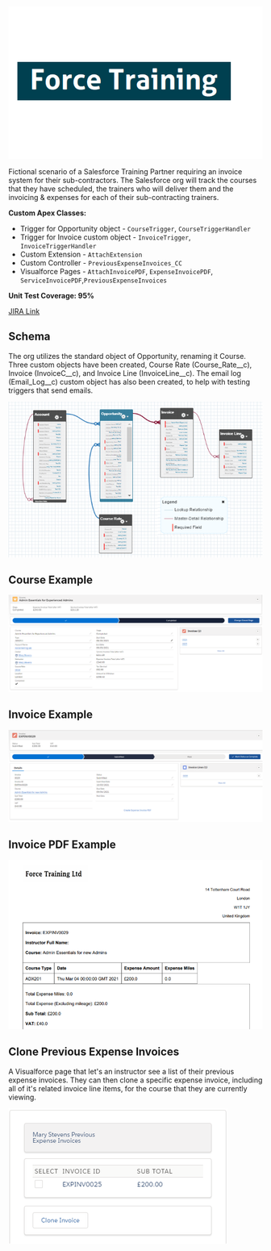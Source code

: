 ![ForceTraining.png](docs/ForceTraining.png)

Fictional scenario of a Salesforce Training Partner requiring an invoice system for their sub-contractors. The Salesforce org will track the courses that they have scheduled, the trainers who will deliver them and the invoicing & expenses for each of their sub-contracting trainers.

**Custom Apex Classes:**
* Trigger for Opportunity object - ```CourseTrigger```, ```CourseTriggerHandler```
* Trigger for Invoice custom object - ```InvoiceTrigger```, ```InvoiceTriggerHandler```
* Custom Extension - ```AttachExtension```
* Custom Controller - ```PreviousExpenseInvoices_CC```
* Visualforce Pages - ```AttachInvoicePDF```, ```ExpenseInvoicePDF```, ```ServiceInvoicePDF```,```PreviousExpenseInvoices```

**Unit Test Coverage: 95%**


[JIRA Link](https://towen.atlassian.net/jira/software/c/projects/FT/boards)



## Schema  

The org utilizes the standard object of Opportunity, renaming it Course. Three custom objects have been created, Course Rate (Course_Rate__c), Invoice (InvoiceC__c), and Invoice Line (InvoiceLine__c). The email log (Email_Log__c) custom object has also been created, to help with testing triggers that send emails.

![Schema.png](docs/Schema.png)

## Course Example

![ExampleCourse.png](docs/ExampleCourse.png)

## Invoice Example

![ExampleInvoice.png](docs/ExampleInvoice.png)

## Invoice PDF Example

![ExamplePDF.png](docs/ExamplePDF.png)

## Clone Previous Expense Invoices

A Visualforce page that let's an instructor see a list of their previous expense invoices. They can then clone a specific expense invoice, including all of it's related invoice line items, for the course that they are currently viewing.

![CloneExpense.png](docs/CloneExpense.png)
